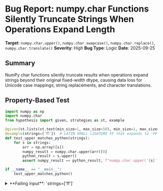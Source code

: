 # Bug Report: numpy.char Functions Silently Truncate Strings When Operations Expand Length

**Target**: `numpy.char.upper()`, `numpy.char.swapcase()`, `numpy.char.replace()`, `numpy.char.translate()`
**Severity**: High
**Bug Type**: Logic
**Date**: 2025-09-25

## Summary

NumPy char functions silently truncate results when operations expand strings beyond their original fixed-width dtype, causing data loss for Unicode case mappings, string replacements, and character translations.

## Property-Based Test

```python
import numpy as np
import numpy.char
from hypothesis import given, strategies as st, example

@given(st.lists(st.text(min_size=1, max_size=50), min_size=1, max_size=10))
@example(strings=['ﬀ'])  # LATIN SMALL LIGATURE FF that expands to 'FF'
def test_upper_matches_python(strings):
    for s in strings:
        arr = np.array([s])
        numpy_result = numpy.char.upper(arr)[0]
        python_result = s.upper()
        assert numpy_result == python_result, f"numpy.char.upper('{s}') = '{numpy_result}' != '{python_result}' = str.upper()"

if __name__ == "__main__":
    test_upper_matches_python()
```

<details>

<summary>
**Failing input**: `strings=['ﬀ']`
</summary>
```
============================= test session starts ==============================
platform linux -- Python 3.13.2, pytest-8.4.1, pluggy-1.5.0 -- /home/npc/miniconda/bin/python3
cachedir: .pytest_cache
hypothesis profile 'default'
rootdir: /home/npc/pbt/agentic-pbt/worker_/57
plugins: anyio-4.9.0, hypothesis-6.139.1, asyncio-1.2.0, langsmith-0.4.29
asyncio: mode=Mode.STRICT, debug=False, asyncio_default_fixture_loop_scope=None, asyncio_default_test_loop_scope=function
collecting ... collected 1 item

hypo.py::test_upper_matches_python FAILED                                [100%]

=================================== FAILURES ===================================
__________________________ test_upper_matches_python ___________________________

    @given(st.lists(st.text(min_size=1, max_size=50), min_size=1, max_size=10))
>   @example(strings=['ﬀ'])  # LATIN SMALL LIGATURE FF that expands to 'FF'
                   ^^^

hypo.py:6:
_ _ _ _ _ _ _ _ _ _ _ _ _ _ _ _ _ _ _ _ _ _ _ _ _ _ _ _ _ _ _ _ _ _ _ _ _ _ _ _
/home/npc/miniconda/lib/python3.13/site-packages/hypothesis/core.py:1613: in _raise_to_user
    raise the_error_hypothesis_found
_ _ _ _ _ _ _ _ _ _ _ _ _ _ _ _ _ _ _ _ _ _ _ _ _ _ _ _ _ _ _ _ _ _ _ _ _ _ _ _

strings = ['ﬀ']

    @given(st.lists(st.text(min_size=1, max_size=50), min_size=1, max_size=10))
    @example(strings=['ﬀ'])  # LATIN SMALL LIGATURE FF that expands to 'FF'
    def test_upper_matches_python(strings):
        for s in strings:
            arr = np.array([s])
            numpy_result = numpy.char.upper(arr)[0]
            python_result = s.upper()
>           assert numpy_result == python_result, f"numpy.char.upper('{s}') = '{numpy_result}' != '{python_result}' = str.upper()"
E           AssertionError: numpy.char.upper('ﬀ') = 'F' != 'FF' = str.upper()
E           assert np.str_('F') == 'FF'
E
E             - FF
E             + F
E           Falsifying explicit example: test_upper_matches_python(
E               strings=['ﬀ'],
E           )

hypo.py:12: AssertionError
=========================== short test summary info ============================
FAILED hypo.py::test_upper_matches_python - AssertionError: numpy.char.upper(...
============================== 1 failed in 0.20s ===============================
```
</details>

## Reproducing the Bug

```python
import numpy as np
import numpy.char

print("NumPy char truncation bugs demonstration")
print("=" * 50)

# Bug 1: upper() truncates ligatures
print("\nBug 1: numpy.char.upper() truncates ligatures")
print("-" * 40)
arr = np.array(['ﬀ'])  # LATIN SMALL LIGATURE FF, U+FB00
numpy_result = numpy.char.upper(arr)[0]
python_result = 'ﬀ'.upper()
print(f"Input: 'ﬀ' (LATIN SMALL LIGATURE FF)")
print(f"Python str.upper(): '{python_result}'")
print(f"numpy.char.upper(): '{numpy_result}'")
print(f"Data loss: {len(python_result) - len(numpy_result)} characters truncated")

# Bug 2: swapcase() truncates expansions
print("\nBug 2: numpy.char.swapcase() truncates expansions")
print("-" * 40)
arr = np.array(['ß'])  # German sharp S
numpy_result = numpy.char.swapcase(arr)[0]
python_result = 'ß'.swapcase()
print(f"Input: 'ß' (German sharp S)")
print(f"Python str.swapcase(): '{python_result}'")
print(f"numpy.char.swapcase(): '{numpy_result}'")
print(f"Data loss: {len(python_result) - len(numpy_result)} characters truncated")

# Bug 3: replace() truncates when replacement expands string
print("\nBug 3: numpy.char.replace() truncates expansions")
print("-" * 40)
arr = np.array(['0'])
numpy_result = numpy.char.replace(arr, '0', '00')[0]
python_result = '0'.replace('0', '00')
print(f"Input: '0', replace '0' with '00'")
print(f"Python str.replace(): '{python_result}'")
print(f"numpy.char.replace(): '{numpy_result}'")
print(f"Data loss: {len(python_result) - len(numpy_result)} characters truncated")

# Bug 4: translate() truncates when translation expands characters
print("\nBug 4: numpy.char.translate() truncates expansions")
print("-" * 40)
translation_table = str.maketrans({'a': 'AA'})
arr = np.array(['a'])
numpy_result = numpy.char.translate(arr, translation_table)[0]
python_result = 'a'.translate(translation_table)
print(f"Input: 'a', translate 'a' to 'AA'")
print(f"Python str.translate(): '{python_result}'")
print(f"numpy.char.translate(): '{numpy_result}'")
print(f"Data loss: {len(python_result) - len(numpy_result)} characters truncated")

# Show dtype limitation
print("\nRoot cause: Fixed-width dtype limitation")
print("-" * 40)
test_array = np.array(['ﬀ'])
print(f"Array dtype before upper(): {test_array.dtype}")
result_array = numpy.char.upper(test_array)
print(f"Array dtype after upper(): {result_array.dtype}")
print("Result is truncated to fit original dtype width")
```

<details>

<summary>
Output showing silent data truncation in all four functions
</summary>
```
NumPy char truncation bugs demonstration
==================================================

Bug 1: numpy.char.upper() truncates ligatures
----------------------------------------
Input: 'ﬀ' (LATIN SMALL LIGATURE FF)
Python str.upper(): 'FF'
numpy.char.upper(): 'F'
Data loss: 1 characters truncated

Bug 2: numpy.char.swapcase() truncates expansions
----------------------------------------
Input: 'ß' (German sharp S)
Python str.swapcase(): 'SS'
numpy.char.swapcase(): 'S'
Data loss: 1 characters truncated

Bug 3: numpy.char.replace() truncates expansions
----------------------------------------
Input: '0', replace '0' with '00'
Python str.replace(): '00'
numpy.char.replace(): '0'
Data loss: 1 characters truncated

Bug 4: numpy.char.translate() truncates expansions
----------------------------------------
Input: 'a', translate 'a' to 'AA'
Python str.translate(): 'AA'
numpy.char.translate(): 'A'
Data loss: 1 characters truncated

Root cause: Fixed-width dtype limitation
----------------------------------------
Array dtype before upper(): <U1
Array dtype after upper(): <U1
Result is truncated to fit original dtype width
```
</details>

## Why This Is A Bug

This violates the documented API contract. Each affected function explicitly states it "Calls :meth:`str.X` element-wise":

- **numpy.char.upper()**: "Calls :meth:`str.upper` element-wise" - but 'ﬀ'.upper() returns 'FF' in Python, not 'F'
- **numpy.char.swapcase()**: "Calls :meth:`str.swapcase` element-wise" - but 'ß'.swapcase() returns 'SS' in Python, not 'S'
- **numpy.char.replace()**: Claims to "return a copy of the string with all occurrences of substring old replaced by new" - but fails when replacement expands string length
- **numpy.char.translate()**: "Calls :meth:`str.translate` element-wise" - but truncates translations that expand characters

The functions do not produce the same results as Python's string methods, contradicting their documentation. This causes:

1. **Silent data loss**: Results are truncated without any warning or error
2. **Unicode incorrectness**: Standard Unicode case mappings (ﬀ→FF, ß→SS) are not handled properly
3. **Principle of least surprise violation**: Users reasonably expect numpy.char functions to behave like Python's string methods based on the documentation
4. **Data integrity issues**: Applications relying on these functions for text processing will silently lose data

The root cause is NumPy's fixed-width string arrays (dtype '<U1' for single characters), which cannot accommodate expanded results. However, the documentation makes no mention of this limitation in the function docstrings.

## Relevant Context

NumPy uses fixed-width string dtypes like '<U1' (1-character Unicode string), '<U5' (5-character Unicode string), etc. When a string operation would expand beyond the allocated width, the result is silently truncated to fit.

While NumPy's general dtype documentation mentions truncation behavior, the specific function docstrings make explicit claims about calling Python's string methods "element-wise" without warning about potential differences in behavior.

Common affected Unicode characters:
- Ligatures: ﬀ (U+FB00), ﬁ (U+FB01), ﬂ (U+FB02), ﬃ (U+FB03), ﬄ (U+FB04), ﬅ (U+FB05), ﬆ (U+FB06)
- German sharp S: ß (U+00DF) → SS in uppercase
- Greek letters with special uppercase forms
- Various other Unicode characters with expansion mappings

NumPy version tested: 2.3.0

## Proposed Fix

The fix requires calculating the maximum output width before performing string operations. Here's a high-level approach that would need to be implemented in NumPy's C code:

```diff
# Pseudocode showing the conceptual fix for numpy.char.upper()
def upper(a):
-   # Current implementation: uses input dtype
-   out = np.empty(a.shape, dtype=a.dtype)
-   for i, element in enumerate(a.flat):
-       out.flat[i] = element.upper()  # Truncated to fit dtype
+   # Fixed implementation: calculates required width first
+   max_expanded_len = 0
+   for element in a.flat:
+       expanded = str(element).upper()
+       max_expanded_len = max(max_expanded_len, len(expanded))
+
+   # Create output array with sufficient width
+   out_dtype = f'<U{max_expanded_len}' if a.dtype.kind == 'U' else a.dtype
+   out = np.empty(a.shape, dtype=out_dtype)
+
+   # Now apply upper without truncation
+   for i, element in enumerate(a.flat):
+       out.flat[i] = str(element).upper()
    return out
```

Similar fixes would be needed for `swapcase()`, `replace()`, and `translate()`. The actual implementation would need to be in NumPy's C code in `_core/strings.py` or the underlying C implementations.

Alternative minimal fix: Update documentation to clearly warn about truncation behavior when operations expand string length, though this would be less desirable than fixing the actual behavior.